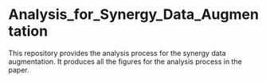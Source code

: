 # Analysis_for_Synergy_Data_Augmentation
This repository provides the analysis process for the synergy data augmentation. It produces all the figures for the analysis process in the paper.
